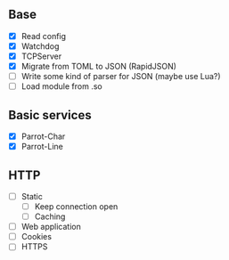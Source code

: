 Base
----
 - [x] Read config
 - [x] Watchdog
 - [x] TCPServer
 - [x] Migrate from TOML to JSON (RapidJSON)
 - [ ] Write some kind of parser for JSON (maybe use Lua?)
 - [ ] Load module from .so

Basic services
--------------
 - [x] Parrot-Char
 - [x] Parrot-Line

HTTP
----
- [ ] Static
  - [ ] Keep connection open
  - [ ] Caching
- [ ] Web application
- [ ] Cookies
- [ ] HTTPS
